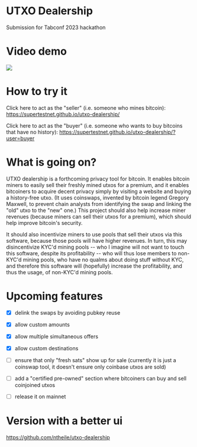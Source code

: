 # UTXO Dealership
Submission for Tabconf 2023 hackathon

# Video demo

[![](https://supertestnet.github.io/utxo-dealership/utxo-dealership-with-yt-logo.png)](https://www.youtube.com/watch?v=gHqB8htq8Kg)

# How to try it

Click here to act as the "seller" (i.e. someone who mines bitcoin): https://supertestnet.github.io/utxo-dealership/

Click here to act as the "buyer" (i.e. someone who wants to buy bitcoins that have no history): https://supertestnet.github.io/utxo-dealership/?user=buyer

# What is going on?

UTXO dealership is a forthcoming privacy tool for bitcoin. It enables bitcoin miners to easily sell their freshly mined utxos for a premium, and it enables bitcoiners to acquire decent privacy simply by visiting a website and buying a history-free utxo. (It uses coinswaps, invented by bitcoin legend Gregory Maxwell, to prevent chain analysts from identifying the swap and linking the "old" utxo to the "new" one.) This project should also help increase miner revenues (because miners can sell their utxos for a premium), which should help improve bitcoin's security.

It should also incentivize miners to use pools that sell their utxos via this software, because those pools will have higher revenues. In turn, this may disincentivize KYC'd mining pools -- who I imagine will not want to touch this software, despite its profitability -- who will thus lose members to non-KYC'd mining pools, who have no qualms about doing stuff without KYC, and therefore this software will (hopefully) increase the profitability, and thus the usage, of non-KYC'd mining pools.

# Upcoming features

- [x] delink the swaps by avoiding pubkey reuse

- [x] allow custom amounts

- [x] allow multiple simultaneous offers

- [x] allow custom destinations

- [ ] ensure that only "fresh sats" show up for sale (currently it is just a coinswap tool, it doesn't ensure only coinbase utxos are sold)

- [ ] add a "certified pre-owned" section where bitcoiners can buy and sell coinjoined utxos

- [ ] release it on mainnet

# Version with a better ui

https://github.com/ntheile/utxo-dealership
